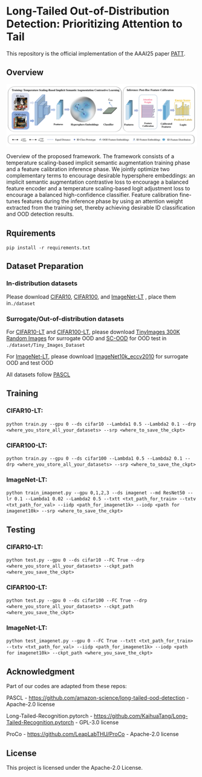 
# Long-Tailed Out-of-Distribution Detection: Prioritizing Attention to Tail

This repository is the official implementation of the AAAI25 paper [PATT](https://arxiv.org/abs/2408.06742).

## Overview
<!-- 
<p align="center">
    <img src="./framework.png" alt="Framework of PATT" />
</p> -->

![The pipeline of the proposed model.](./framework.png)

Overview of the proposed framework. The framework consists of a temperature scaling-based implicit semantic augmentation training phase and a feature calibration inference phase. We jointly optimize two complementary terms to encourage desirable hypersphere embeddings: an implicit semantic augmentation contrastive loss to encourage a balanced feature encoder and a temperature scaling-based logit adjustment loss to encourage a balanced high-confidence classifier. Feature calibration fine-tunes features during the inference phase by using an attention weight extracted from the training set, thereby achieving desirable ID classification and OOD detection results.

## Rquirements
```
pip install -r requirements.txt
```

## Dataset Preparation

### In-distribution datasets

Please download [CIFAR10](http://www.cs.toronto.edu/~kriz/cifar-10-python.tar.gz), [CIFAR100](http://www.cs.toronto.edu/~kriz/cifar-100-python.tar.gz), and [ImageNet-LT](https://liuziwei7.github.io/projects/LongTail.html) , place them  in`./dataset` 

### Surrogate/Out-of-distribution datasets

For [CIFAR10-LT](http://www.cs.toronto.edu/~kriz/cifar-10-python.tar.gz) and [CIFAR100-LT](http://www.cs.toronto.edu/~kriz/cifar-100-python.tar.gz), please download [TinyImages 300K Random Images](https://people.eecs.berkeley.edu/~hendrycks/300K_random_images.npy) for surrogate OOD and [SC-OOD](https://jingkang50.github.io/projects/scood) for OOD test in `./dataset/Tiny_Images_Dataset` 

For [ImageNet-LT](https://liuziwei7.github.io/projects/LongTail.html), please download [ImageNet10k_eccv2010](https://image-net.org/data/imagenet10k_eccv2010.tar) for surrogate OOD and test OOD 

All datasets follow [PASCL](https://github.com/amazon-science/long-tailed-ood-detection)

## Training

### CIFAR10-LT: 

```
python train.py --gpu 0 --ds cifar10 --Lambda1 0.5 --Lambda2 0.1 --drp <where_you_store_all_your_datasets> --srp <where_to_save_the_ckpt>
```

### CIFAR100-LT:

```
python train.py --gpu 0 --ds cifar100 --Lambda1 0.5 --Lambda2 0.1 --drp <where_you_store_all_your_datasets> --srp <where_to_save_the_ckpt>
```

### ImageNet-LT:

```
python train_imagenet.py --gpu 0,1,2,3 --ds imagenet --md ResNet50 --lr 0.1 --Lambda1 0.02 --Lambda2 0.5 --txtt <txt_path_for_train> --txtv <txt_path_for_val> --iidp <path_for_imagenet1k> --iodp <path for imagenet10k> --srp <where_to_save_the_ckpt>
```

## Testing

### CIFAR10-LT:

```
python test.py --gpu 0 --ds cifar10 --FC True --drp <where_you_store_all_your_datasets> --ckpt_path <where_you_save_the_ckpt>
```

### CIFAR100-LT:

```
python test.py --gpu 0 --ds cifar100 --FC True --drp <where_you_store_all_your_datasets> --ckpt_path <where_you_save_the_ckpt>
```

### ImageNet-LT:

```
python test_imagenet.py --gpu 0 --FC True --txtt <txt_path_for_train> --txtv <txt_path_for_val> --iidp <path_for_imagenet1k> --iodp <path for imagenet10k> --ckpt_path <where_you_save_the_ckpt>
```
## Acknowledgment

Part of our codes are adapted from these repos:

PASCL - https://github.com/amazon-science/long-tailed-ood-detection - Apache-2.0 license

Long-Tailed-Recognition.pytorch - https://github.com/KaihuaTang/Long-Tailed-Recognition.pytorch - GPL-3.0 license

ProCo - https://github.com/LeapLabTHU/ProCo - Apache-2.0 license

## License

This project is licensed under the Apache-2.0 License.

<!-- ## Citation
If you use this package and find it useful, please cite our paper using the following BibTeX. 
 -->



